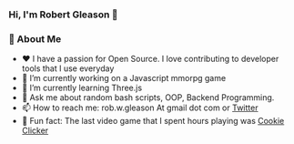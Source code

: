 ### Hi, I'm Robert Gleason 👋

<!--
**robgleason/robgleason** is a ✨ _special_ ✨ repository because its `README.md` (this file) appears on your GitHub profile.

Here are some ideas to get you started:
-->
### 🍪 About Me
- ❤️ I have a passion for Open Source. I love contributing to developer tools
      that I use everyday
- 🔭 I’m currently working on a Javascript mmorpg game 
- 🌱 I’m currently learning Three.js
- 💬 Ask me about random bash scripts, OOP, Backend Programming.
- 📫 How to reach me: rob.w.gleason At gmail dot com or <a href="https://twitter.com/robert_gleason">Twitter</a>
- 🍪 Fun fact: The last video game that I spent hours playing was <a href="https://store.steampowered.com/app/1454400/Cookie_Clicker/">Cookie Clicker</a>

